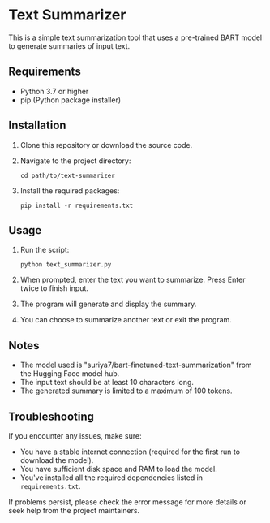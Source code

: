# Text Summarizer

This is a simple text summarization tool that uses a pre-trained BART model to generate summaries of input text.

## Requirements

- Python 3.7 or higher
- pip (Python package installer)

## Installation

1. Clone this repository or download the source code.

2. Navigate to the project directory:
   ```
   cd path/to/text-summarizer
   ```

3. Install the required packages:
   ```
   pip install -r requirements.txt
   ```

## Usage

1. Run the script:
   ```
   python text_summarizer.py
   ```

2. When prompted, enter the text you want to summarize. Press Enter twice to finish input.

3. The program will generate and display the summary.

4. You can choose to summarize another text or exit the program.

## Notes

- The model used is "suriya7/bart-finetuned-text-summarization" from the Hugging Face model hub.
- The input text should be at least 10 characters long.
- The generated summary is limited to a maximum of 100 tokens.

## Troubleshooting

If you encounter any issues, make sure:
- You have a stable internet connection (required for the first run to download the model).
- You have sufficient disk space and RAM to load the model.
- You've installed all the required dependencies listed in `requirements.txt`.

If problems persist, please check the error message for more details or seek help from the project maintainers.
